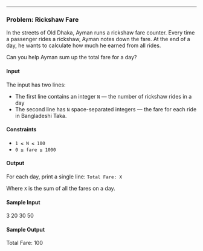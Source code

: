 
---

### Problem: Rickshaw Fare

In the streets of Old Dhaka, Ayman runs a rickshaw fare counter. Every time a passenger rides a rickshaw, Ayman notes down the fare. At the end of a day, he wants to calculate how much he earned from all rides.

Can you help Ayman sum up the total fare for a day?

#### Input
The input has two lines:

- The first line contains an integer `N` — the number of rickshaw rides in a day
- The second line has `N` space-separated integers — the fare for each ride in Bangladeshi Taka.

#### Constraints
- `1 ≤ N ≤ 100`
- `0 ≤ fare ≤ 1000`

#### Output
For each day, print a single line:
`Total Fare: X`

Where `X` is the sum of all the fares on a day.

#### Sample Input

3
20 30 50


#### Sample Output

Total Fare: 100

